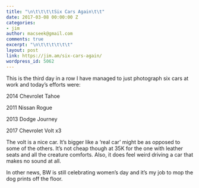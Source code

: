 ```yaml
---
title: "\n\t\t\t\tSix Cars Again\t\t"
date: 2017-03-08 00:00:00 Z
categories:
- jim
author: macseek@gmail.com
comments: true
excerpt: "\n\t\t\t\t\t\t"
layout: post
link: https://jim.am/six-cars-again/
wordpress_id: 5062
---
```


This is the third day in a row I have managed to just photograph six cars at work and today’s efforts were:




2014 Chevrolet Tahoe




2011 Nissan Rogue




2013 Dodge Journey




2017 Chevrolet Volt x3




The volt is a nice car. It’s bigger like a ‘real car’ might be as opposed to some of the others. It’s not cheap though at 35K for the one with leather seats and all the creature comforts. Also, it does feel weird driving a car that makes no sound at all.




In other news, BW is still celebrating women’s day and it’s my job to mop the dog prints off the floor.


		
